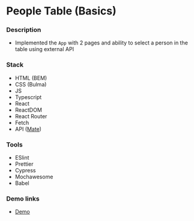 # People Table (Basics)

### Description

- Implemented the `App` with 2 pages and ability to select a person in the table using external API

### Stack

- HTML (BEM)
- CSS (Bulma)
- JS
- Typescript
- React
- ReactDOM
- React Router
- Fetch
- API ([Mate](https://mate-academy.github.io/react_people-table/api/people.json))

### Tools

- ESlint
- Prettier
- Cypress
- Mochawesome
- Babel

### Demo links

- [Demo](https://AndriiZakharenko.github.io/people-table-basics/)
